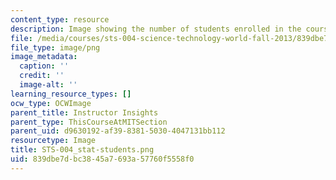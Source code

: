 ```yaml
---
content_type: resource
description: Image showing the number of students enrolled in the course.
file: /media/courses/sts-004-science-technology-world-fall-2013/839dbe7dbc3845a7693a57760f5558f0_STS-004_stat-students.png
file_type: image/png
image_metadata:
  caption: ''
  credit: ''
  image-alt: ''
learning_resource_types: []
ocw_type: OCWImage
parent_title: Instructor Insights
parent_type: ThisCourseAtMITSection
parent_uid: d9630192-af39-8381-5030-4047131bb112
resourcetype: Image
title: STS-004_stat-students.png
uid: 839dbe7d-bc38-45a7-693a-57760f5558f0
---
```

